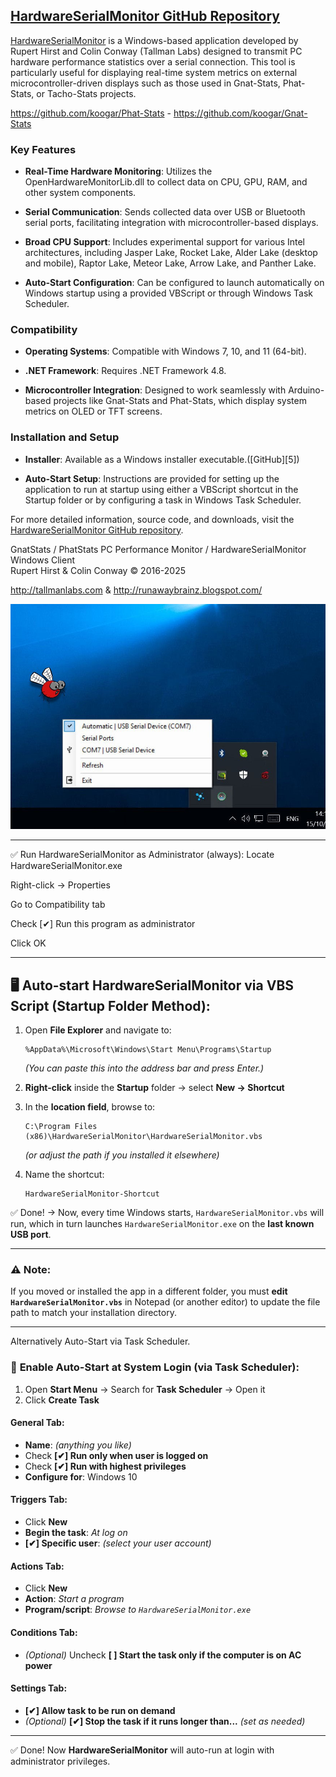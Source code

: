 ## [HardwareSerialMonitor GitHub Repository](https://www.google.com/maps/search/HardwareSerialMonitor+GitHub+Repository)

[HardwareSerialMonitor](https://github.com/koogar/HardwareSerialMonitor) is a Windows-based application developed by Rupert Hirst and Colin Conway (Tallman Labs) designed to transmit PC hardware performance statistics over a serial connection. This tool is particularly useful for displaying real-time system metrics on external microcontroller-driven displays such as those used in Gnat-Stats, Phat-Stats, or Tacho-Stats projects. 

https://github.com/koogar/Phat-Stats - https://github.com/koogar/Gnat-Stats

### Key Features

* **Real-Time Hardware Monitoring**: Utilizes the OpenHardwareMonitorLib.dll to collect data on CPU, GPU, RAM, and other system components.

* **Serial Communication**: Sends collected data over USB or Bluetooth serial ports, facilitating integration with microcontroller-based displays.

* **Broad CPU Support**: Includes experimental support for various Intel architectures, including Jasper Lake, Rocket Lake, Alder Lake (desktop and mobile), Raptor Lake, Meteor Lake, Arrow Lake, and Panther Lake.

* **Auto-Start Configuration**: Can be configured to launch automatically on Windows startup using a provided VBScript or through Windows Task Scheduler.

### Compatibility

* **Operating Systems**: Compatible with Windows 7, 10, and 11 (64-bit).

* **.NET Framework**: Requires .NET Framework 4.8.

* **Microcontroller Integration**: Designed to work seamlessly with Arduino-based projects like Gnat-Stats and Phat-Stats, which display system metrics on OLED or TFT screens.


### Installation and Setup

* **Installer**: Available as a Windows installer executable.([GitHub][5])

* **Auto-Start Setup**: Instructions are provided for setting up the application to run at startup using either a VBScript shortcut in the Startup folder or by configuring a task in Windows Task Scheduler.

For more detailed information, source code, and downloads, visit the [HardwareSerialMonitor GitHub repository](https://github.com/koogar/HardwareSerialMonitor).



  GnatStats / PhatStats PC Performance Monitor / HardwareSerialMonitor Windows Client  
  Rupert Hirst & Colin Conway © 2016-2025
  
  http://tallmanlabs.com  & http://runawaybrainz.blogspot.com/
  
 
  ![]( https://github.com/koogar/HardwareSerialMonitor/blob/main/images/HardwareSerialMonitor_App.jpg)



---

✅ Run HardwareSerialMonitor as Administrator (always):
Locate HardwareSerialMonitor.exe

Right-click → Properties

Go to Compatibility tab

Check [✔] Run this program as administrator

Click OK

---

## 🖥️ **Auto-start HardwareSerialMonitor via VBS Script (Startup Folder Method):**

1. Open **File Explorer** and navigate to:

   ```
   %AppData%\Microsoft\Windows\Start Menu\Programs\Startup
   ```

   *(You can paste this into the address bar and press Enter.)*

2. **Right-click** inside the **Startup** folder → select **New → Shortcut**

3. In the **location field**, browse to:

   ```
   C:\Program Files (x86)\HardwareSerialMonitor\HardwareSerialMonitor.vbs
   ```

   *(or adjust the path if you installed it elsewhere)*

4. Name the shortcut:

   ```
   HardwareSerialMonitor-Shortcut
   ```

✅ Done!
→ Now, every time Windows starts, `HardwareSerialMonitor.vbs` will run, which in turn launches `HardwareSerialMonitor.exe` on the **last known USB port**.

---

### ⚠️ **Note:**

If you moved or installed the app in a different folder, you must **edit `HardwareSerialMonitor.vbs`** in Notepad (or another editor) to update the file path to match your installation directory.

---

Alternatively Auto-Start via Task Scheduler.

### 🚀 **Enable Auto-Start at System Login (via Task Scheduler):**

1. Open **Start Menu** → Search for **Task Scheduler** → Open it
2. Click **Create Task**

#### **General Tab:**

* **Name**: *(anything you like)*
* Check **\[✔] Run only when user is logged on**
* Check **\[✔] Run with highest privileges**
* **Configure for**: Windows 10

#### **Triggers Tab:**

* Click **New**
* **Begin the task**: *At log on*
* **\[✔] Specific user**: *(select your user account)*

#### **Actions Tab:**

* Click **New**
* **Action**: *Start a program*
* **Program/script**: *Browse to `HardwareSerialMonitor.exe`*

#### **Conditions Tab:**

* *(Optional)* Uncheck **\[ ] Start the task only if the computer is on AC power**

#### **Settings Tab:**

* **\[✔] Allow task to be run on demand**
* *(Optional)* **\[✔] Stop the task if it runs longer than...** *(set as needed)*

---

✅ Done! Now **HardwareSerialMonitor** will auto-run at login with administrator privileges.


